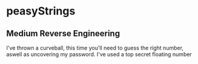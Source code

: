 # peasyStrings
## Medium Reverse Engineering

I've thrown a curveball, this time you'll need to guess the right number, aswell as uncovering my password. I've used a top secret floating number
